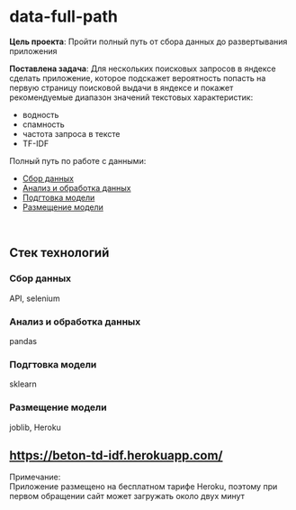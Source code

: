 # data-full-path

**Цель проекта**: Пройти полный путь от сбора данных до развертывания приложения <br>

**Поставлена задача**: Для нескольких поисковых запросов в яндексе сделать приложение, которое подскажет вероятность попасть на первую страницу поисковой выдачи в яндексе и покажет рекомендуемые диапазон значений текстовых характеристик: 
- водность
- спамность
- частота запроса в тексте
- TF-IDF

Полный путь по работе с данными:  
- <a href="/collect">Сбор данных</a>
- <a href="/analysis">Анализ и обработка данных</a>
- <a href="/prepareToDeploy">Подгтовка модели</a>
- <a href="/app">Размещение модели</a>
<br>

## Стек технологий

### Сбор данных
API, selenium

### Анализ и обработка данных
pandas

### Подгтовка модели
sklearn

### Размещение модели
joblib, Heroku

## https://beton-td-idf.herokuapp.com/
Примечание:<br>
Приложение размещено на бесплатном тарифе Heroku, поэтому при первом обращении сайт может загружать около двух минут 

